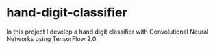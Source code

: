 # hand-digit-classifier
In this project I develop a hand digit classifier with Convolutional Neural Networks using TensorFlow 2.0
